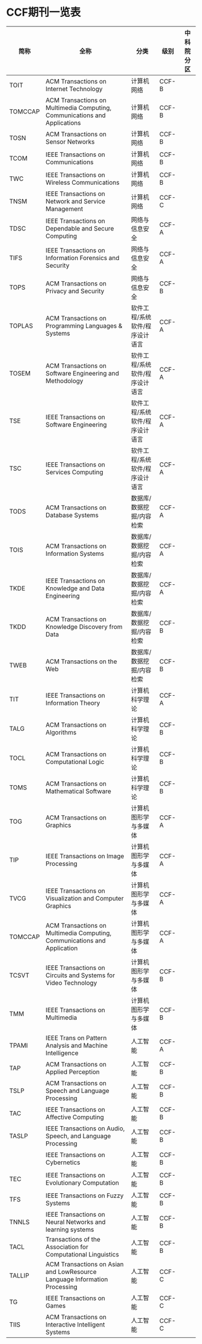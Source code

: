 # CCF期刊一览表



| 简称    | 全称                                                         | 分类                           | 级别  | 中科院分区 |
| ------- | ------------------------------------------------------------ | ------------------------------ | ----- | ---------- |
| TOIT    | ACM Transactions on Internet Technology                      | 计算机网络                     | CCF-B |            |
| TOMCCAP | ACM Transactions on Multimedia Computing, Communications and Applications | 计算机网络                     | CCF-B |            |
| TOSN    | ACM Transactions on Sensor Networks                          | 计算机网络                     | CCF-B |            |
| TCOM    | IEEE Transactions on Communications                          | 计算机网络                     | CCF-B |            |
| TWC     | IEEE Transactions on Wireless Communications                 | 计算机网络                     | CCF-B |            |
| TNSM    | IEEE Transactions on Network and Service Management          | 计算机网络                     | CCF-C |            |
| TDSC    | IEEE Transactions on Dependable and Secure Computing         | 网络与信息安全                 | CCF-A |            |
| TIFS    | IEEE Transactions on Information Forensics and Security      | 网络与信息安全                 | CCF-A |            |
| TOPS    | ACM Transactions on Privacy and Security                     | 网络与信息安全                 | CCF-B |            |
| TOPLAS  | ACM Transactions on Programming Languages & Systems          | 软件工程/系统软件/程序设计语言 | CCF-A |            |
| TOSEM   | ACM Transactions on Software Engineering and Methodology     | 软件工程/系统软件/程序设计语言 | CCF-A |            |
| TSE     | IEEE Transactions on Software Engineering                    | 软件工程/系统软件/程序设计语言 | CCF-A |            |
| TSC     | IEEE Transactions on Services Computing                      | 软件工程/系统软件/程序设计语言 | CCF-A |            |
| TODS    | ACM Transactions on Database Systems                         | 数据库/数据挖掘/内容检索       | CCF-A |            |
| TOIS    | ACM Transactions on Information Systems                      | 数据库/数据挖掘/内容检索       | CCF-A |            |
| TKDE    | IEEE Transactions on Knowledge and Data Engineering          | 数据库/数据挖掘/内容检索       | CCF-A |            |
| TKDD    | ACM Transactions on Knowledge Discovery from Data            | 数据库/数据挖掘/内容检索       | CCF-B |            |
| TWEB    | ACM Transactions on the Web                                  | 数据库/数据挖掘/内容检索       | CCF-B |            |
| TIT     | IEEE Transactions on Information Theory                      | 计算机科学理论                 | CCF-A |            |
| TALG    | ACM Transactions on Algorithms                               | 计算机科学理论                 | CCF-B |            |
| TOCL    | ACM Transactions on Computational Logic                      | 计算机科学理论                 | CCF-B |            |
| TOMS    | ACM Transactions on Mathematical Software                    | 计算机科学理论                 | CCF-B |            |
| TOG     | ACM Transactions on Graphics                                 | 计算机图形学与多媒体           | CCF-A |            |
| TIP     | IEEE Transactions on Image Processing                        | 计算机图形学与多媒体           | CCF-A |            |
| TVCG    | IEEE Transactions on Visualization and Computer Graphics     | 计算机图形学与多媒体           | CCF-A |            |
| TOMCCAP | ACM Transactions on Multimedia Computing, Communications and Application | 计算机图形学与多媒体           | CCF-A |            |
| TCSVT   | IEEE Transactions on Circuits and Systems for Video Technology | 计算机图形学与多媒体           | CCF-B |            |
| TMM     | IEEE Transactions on Multimedia                              | 计算机图形学与多媒体           | CCF-B |            |
| TPAMI   | IEEE Trans on Pattern Analysis and Machine Intelligence      | 人工智能                       | CCF-A |            |
| TAP     | ACM Transactions on Applied Perception                       | 人工智能                       | CCF-B |            |
| TSLP    | ACM Transactions on Speech and Language Processing           | 人工智能                       | CCF-B |            |
| TAC     | IEEE Transactions on Affective Computing                     | 人工智能                       | CCF-B |            |
| TASLP   | IEEE Transactions on Audio, Speech, and Language Processing  | 人工智能                       | CCF-B |            |
|         | IEEE Transactions on Cybernetics                             | 人工智能                       | CCF-B |            |
| TEC     | IEEE Transactions on Evolutionary Computation                | 人工智能                       | CCF-B |            |
| TFS     | IEEE Transactions on Fuzzy Systems                           | 人工智能                       | CCF-B |            |
| TNNLS   | IEEE Transactions on Neural Networks and learning systems    | 人工智能                       | CCF-B |            |
| TACL    | Transactions of the Association for Computational Linguistics | 人工智能                       | CCF-B |            |
| TALLIP  | ACM Transactions on Asian and LowResource Language Information Processing | 人工智能                       | CCF-C |            |
| TG      | IEEE Transactions on Games                                   | 人工智能                       | CCF-C |            |
| TIIS    | ACM Transactions on Interactive Intelligent Systems          | 人工智能                       | CCF-C |            |


